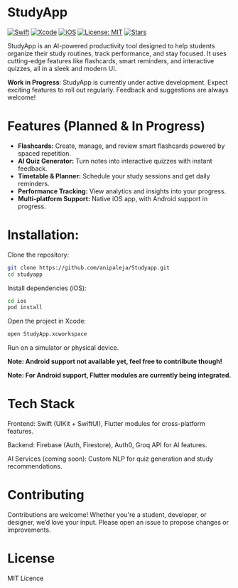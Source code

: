 # StudyApp
[![Swift](https://img.shields.io/badge/Swift-5.9+green?logo=swift&logoColor=white)](https://swift.org/)
[![Xcode](https://img.shields.io/badge/Xcode-15.0-green?logo=xcode&logoColor=white)](https://developer.apple.com/xcode/)
[![iOS](https://img.shields.io/badge/iOS-17+-green?logo=apple&logoColor=black)](https://developer.apple.com/ios/)
[![License: MIT](https://img.shields.io/badge/License-MIT-green.svg)](LICENSE)
[![Stars](https://img.shields.io/github/stars/anipaleja/Studyapp?style=social)](https://github.com/anipaleja/Studyapp/stargazers)

StudyApp is an AI-powered productivity tool designed to help students organize their study routines, track performance, and stay focused. It uses cutting-edge features like flashcards, smart reminders, and interactive quizzes, all in a sleek and modern UI.

**Work in Progress**: StudyApp is currently under active development. Expect exciting features to roll out regularly. Feedback and suggestions are always welcome!

# Features (Planned & In Progress)

- **Flashcards:** Create, manage, and review smart flashcards powered by spaced repetition.
- **AI Quiz Generator:** Turn notes into interactive quizzes with instant feedback.
- **Timetable & Planner:** Schedule your study sessions and get daily reminders.
- **Performance Tracking:** View analytics and insights into your progress.
- **Multi-platform Support:** Native iOS app, with Android support in progress.

# Installation:

Clone the repository:
```bash
git clone https://github.com/anipaleja/Studyapp.git
cd studyapp
```
Install dependencies (iOS):
```bash
cd ios
pod install
```
Open the project in Xcode:
```bash 
open StudyApp.xcworkspace
```
Run on a simulator or physical device.

**Note: Android support not available yet, feel free to contriibute though!**

**Note: For Android support, Flutter modules are currently being integrated.**

# Tech Stack

Frontend: Swift (UIKit + SwiftUI), Flutter modules for cross-platform features.

Backend: Firebase (Auth, Firestore), Auth0, Groq API for AI features.

AI Services (coming soon): Custom NLP for quiz generation and study recommendations.

# Contributing

Contributions are welcome! Whether you're a student, developer, or designer, we’d love your input. Please open an issue to propose changes or improvements.

# License

MIT Licence
